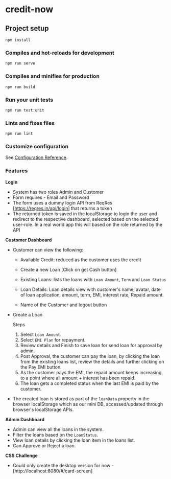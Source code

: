 # credit-now

## Project setup

```
npm install
```

### Compiles and hot-reloads for development

```
npm run serve
```

### Compiles and minifies for production

```
npm run build
```

### Run your unit tests

```
npm run test:unit
```

### Lints and fixes files

```
npm run lint
```

### Customize configuration

See [Configuration Reference](https://cli.vuejs.org/config/).

### Features

**Login**

- System has two roles Admin and Customer
- Form requires - Email and Password
- The form uses a dummy login API from ReqRes [https://reqres.in/api/login] that returns a token
- The returned token is saved in the localStorage to login the user and redirect to the respective dashboard, selected based on the selected user-role. In a real world app this will based on the role returned by the API

**Customer Dashboard**

- Customer can view the following:

  - Available Credit: reduced as the customer uses the credit

  - Create a new Loan [Click on get Cash button]

  - Existing Loans: lists the loans with `Loan Amount`, `Term` and `Loan Status`
  - Loan Details: Loan details view with customer's name, avatar, date of loan application, amount, term, EMI, interest rate, Repaid amount.

  - Name of the Customer and logout button

- Create a Loan

  Steps

  1. Select `Loan Amount`.
  2. Select `EMI Plan` for repayment.
  3. Review details and Finish to save loan for send loan for approval by admin.
  4. Post Approval, the customer can pay the loan, by clicking the loan from the existing loans list, review the details and further clicking on the Pay EMI button.
  5. As the customer pays the EMI, the repaid amount keeps increasing to a point where all amount + interest has been repaid.
  6. The loan gets a completed status when the last EMI is paid by the customer.

- The created loan is stored as part of the `loanData` property in the browser localStorage which as our mini DB, accessed/updated through browser's localStorage APIs.

**Admin Dashboard**

- Admin can view all the loans in the system.
- Filter the loans based on the `LoanStatus`.
- View loan details by clicking the loan item in the loans list.
- Can Approve or Reject a loan.

**CSS Challenge**

- Could only create the desktop version for now - [http://localhost:8080/#/card-screen]
